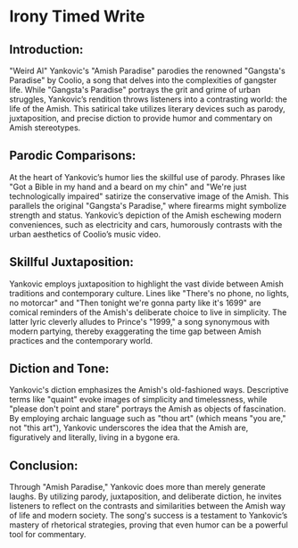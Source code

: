 # Irony Timed Write

## Introduction:
"Weird Al" Yankovic's "Amish Paradise" parodies the renowned "Gangsta's Paradise" by Coolio, a song that delves into the complexities of gangster life. While "Gangsta's Paradise" portrays the grit and grime of urban struggles, Yankovic’s rendition throws listeners into a contrasting world: the life of the Amish. This satirical take utilizes literary devices such as parody, juxtaposition, and precise diction to provide humor and commentary on Amish stereotypes.

## Parodic Comparisons:
At the heart of Yankovic’s humor lies the skillful use of parody. Phrases like "Got a Bible in my hand and a beard on my chin" and "We're just technologically impaired" satirize the conservative image of the Amish. This parallels the original "Gangsta's Paradise," where firearms might symbolize strength and status. Yankovic’s depiction of the Amish eschewing modern conveniences, such as electricity and cars, humorously contrasts with the urban aesthetics of Coolio’s music video.

## Skillful Juxtaposition:
Yankovic employs juxtaposition to highlight the vast divide between Amish traditions and contemporary culture. Lines like "There's no phone, no lights, no motorcar" and "Then tonight we're gonna party like it's 1699" are comical reminders of the Amish's deliberate choice to live in simplicity. The latter lyric cleverly alludes to Prince's "1999," a song synonymous with modern partying, thereby exaggerating the time gap between Amish practices and the contemporary world.

## Diction and Tone:
Yankovic's diction emphasizes the Amish's old-fashioned ways. Descriptive terms like "quaint" evoke images of simplicity and timelessness, while "please don't point and stare" portrays the Amish as objects of fascination. By employing archaic language such as "thou art" (which means "you are," not "this art"), Yankovic underscores the idea that the Amish are, figuratively and literally, living in a bygone era.

## Conclusion:
Through "Amish Paradise," Yankovic does more than merely generate laughs. By utilizing parody, juxtaposition, and deliberate diction, he invites listeners to reflect on the contrasts and similarities between the Amish way of life and modern society. The song's success is a testament to Yankovic’s mastery of rhetorical strategies, proving that even humor can be a powerful tool for commentary.